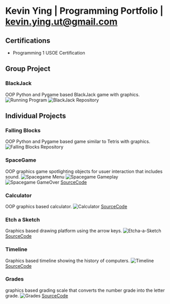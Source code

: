 # Kevin Ying | Programming Portfolio | kevin.ying.ut@gmail.com

## Certifications
* Programming 1 USOE Certification

## Group Project
### BlackJack
OOP Python and Pygame based BlackJack game with graphics.
![Running Program](https://github.com/KevinYing09/programmingportfolio/blob/main/images/DanielRun.png?raw=true)
![BlackJack Repository](https://github.com/Daniel71529/Blackjacks)

## Individual Projects

### Falling Blocks
OOP Python and Pygame based game similar to Tetris with graphics.
![Falling Blocks Repository](https://github.com/KevinYing09/FallingBlocks)

### SpaceGame
OOP graphics game spotlighting objects for usuer interaction that includes sound.
![Spacegame Menu](https://github.com/KevinYing09/programmingportfolio/blob/main/images/sg1.png?raw=true)
![Spacegame Gameplay](https://github.com/KevinYing09/programmingportfolio/blob/main/images/sg2.png?raw=true)
![Spacegame GameOver](https://github.com/KevinYing09/programmingportfolio/blob/main/images/sg3.png?raw=true)
[SourceCode](https://github.com/KevinYing09/programmingportfolio/blob/main/src/SpaceGame.zip)

### Calculator
OOP graphics based calculator.
![Calculator](https://github.com/KevinYing09/programmingportfolio/blob/main/images/c1.png?raw=true)
[SourceCode](https://github.com/KevinYing09/programmingportfolio/blob/main/src/Calculator.zip)

### Etch a Sketch
Graphics based drawing platform using the arrow keys.
![Etcha-a-Sketch](https://github.com/KevinYing09/programmingportfolio/blob/main/images/eas1.png?raw=true)
[SourceCode](https://github.com/KevinYing09/programmingportfolio/blob/main/src/EtchaASketch.zip)

### Timeline
Graphics based timeline showing the history of computers.
![Timeline](https://github.com/KevinYing09/programmingportfolio/blob/main/images/timeline.png?raw=true)
[SourceCode](https://github.com/KevinYing09/programmingportfolio/blob/main/src/Timeline.zip)

### Grades
graphics based grading scale that converts the number grade into the letter grade.
![Grades](https://github.com/KevinYing09/programmingportfolio/blob/main/images/grades.png?raw=true)
[SourceCode](https://github.com/KevinYing09/programmingportfolio/blob/main/src/Grades.zip)
